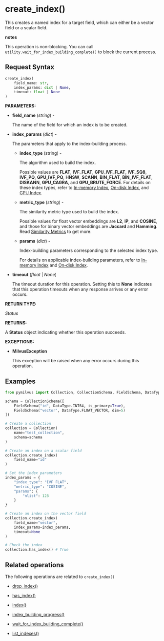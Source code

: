 # create_index()

This creates a named index for a target field, which can either be a vector field or a scalar field.

<div class="admonition note">

<p><b>notes</b></p>

<p>This operation is non-blocking. You can call <code>utility.wait_for_index_building_complete()</code> to block the current process.</p>

</div>

## Request Syntax

```python
create_index(
    field_name: str, 
    index_params: dict | None, 
    timeout: float | None
)
```

**PARAMETERS:**

- **field_name** (*string*) -

    The name of the field for which an index is to be created.

- **index_params** (*dict*) - 

    The parameters that apply to the index-building process.

    - **index_type** (string) -

        The algorithm used to build the index.

        Possible values are **FLAT**, **IVF_FLAT**, **GPU_IVF_FLAT**, **IVF_SQ8**, **IVF_PQ**, **GPU_IVF_PQ**, **HNSW**, **SCANN**, **BIN_FLAT**, **BIN_IVF_FLAT**, **DISKANN**, **GPU_CAGRA**, and **GPU_BRUTE_FORCE**. For details on these index types, refer to [In-memory Index](https://milvus.io/docs/index.md), [On-disk Index](https://milvus.io/docs/disk_index.md), and [GPU Index](https://milvus.io/docs/gpu_index.md).

    - **metric_type** (*string*) - 

        The similarity metric type used to build the index.

        Possible values for float vector embeddings are **L2**, **IP**, and **COSINE**, and those for binary vector embeddings are **Jaccard** and **Hamming**. Read [Similarity Metrics](https://milvus.io/docs/metric.md) to get more.

    - **params** (*dict*) -

        Index-building parameters corresponding to the selected index type.

        For details on applicable index-building parameters, refer to [In-memory Index](https://milvus.io/docs/index.md) and [On-disk Index](https://milvus.io/docs/disk_index.md).

- **timeout** (*float* | *None*)  

    The timeout duration for this operation. Setting this to **None** indicates that this operation timeouts when any response arrives or any error occurs.

**RETURN TYPE:**

*Status*

**RETURNS:**

A **Status** object indicating whether this operation succeeds.

**EXCEPTIONS:**

- **MilvusException**

    This exception will be raised when any error occurs during this operation.

## Examples

```python
from pymilvus import Collection, CollectionSchema, FieldSchema, DataType

schema = CollectionSchema([
    FieldSchema("id", DataType.INT64, is_primary=True),
    FieldSchema("vector", DataType.FLOAT_VECTOR, dim=5)
])

# Create a collection
collection = Collection(
    name="test_collection",
    schema=schema
)

# Create an index on a scalar field
collection.create_index(
    field_name="id"
)

# Set the index parameters
index_params = {
    "index_type": "IVF_FLAT",
    "metric_type": "COSINE",
    "params": {
        "nlist": 128
    }
}

# Create an index on the vector field
collection.create_index(
    field_name="vector", 
    index_params=index_params, 
    timeout=None
)

# Check the index
collection.has_index() # True
```

## Related operations

The following operations are related to `create_index()`

- [drop_index()](drop_index.md)

- [has_index()](has_index.md)

- [index()](index.md)

- [index_building_progress()](../utility/index_building_progress.md)

- [wait_for_index_building_complete()](../utility/wait_for_index_building_complete.md)

- [list_indexes()](../utility/list_indexes.md)

